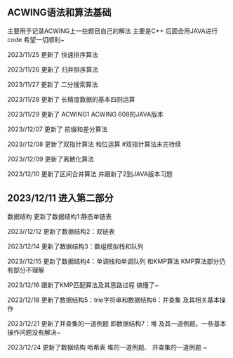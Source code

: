 ## ACWING语法和算法基础
主要用于记录ACWING上一些题目自己的解法 主要是C++ 后面会用JAVA进行code 希望一切顺利~

2023/11/25 更新了 快速排序算法 

2023/11/26 更新了 归并排序算法

2023/11/27 更新了 二分搜索算法

2023/11/28 更新了 长精度数据的基本四则运算

2023/11/29 更新了 ACWING1 ACWING 608的JAVA版本

2023//12/07 更新了 前缀和差分算法

2023//12/08 更新了双指针算法 和位运算 
#双指针算法未完待续

2023//12/09 更新了离散化算法 

2023/12/10 更新了区间合并算法 并跟新了2到JAVA版本习题

## 2023/12/11 进入第二部分

数据结构 更新了数据结构1:静态单链表

2023//12/12 更新了数据结构2：双链表

2023/12/14 更新了数据结构3：数组模拟栈和队列

2023//12/15 更新了数据结构4：单调栈和单调队列 和KMP算法 KMP算法部分仍有部分不理解

2023/12/16 跟新了KMP匹配算法及其思路过程 搞懂了~

2023/12/18 更新了数据结构5：trie字符串和数据结构6：并查集 及其相关基本操作

2023/12/21 更新了并查集的一道例题 即数据结构7：堆 及其一道例题。一些基本操作问题没有解决~

2023/12/24 更新了数据结构 哈希表 堆的一道例题、 并查集的一道例题 ~
